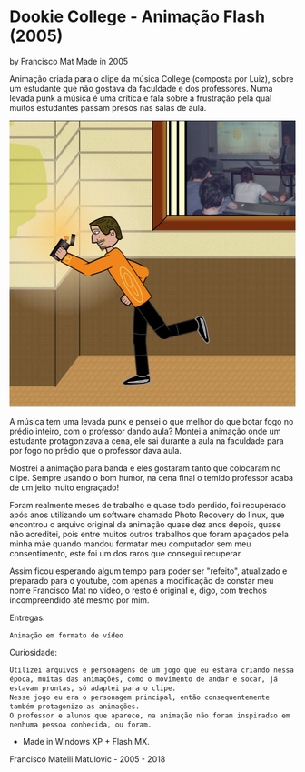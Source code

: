 # Dookie College - Animação Flash (2005)
by Francisco Mat
Made in 2005

Animação criada para o clipe da música College (composta por Luiz), sobre um estudante que não gostava da faculdade e dos professores. Numa levada punk a música é uma crítica e fala sobre a frustração pela qual muitos estudantes passam presos nas salas de aula.

![Dookie College - Animação Flash](2018-06-18-screenshot-anima-dookie.png)

A música tem uma levada punk e pensei o que melhor do que botar fogo no prédio inteiro, com o professor dando aula? Montei a animação onde um estudante protagonizava a cena, ele sai durante a aula na faculdade para por fogo no prédio que o professor dava aula.

Mostrei a animação para banda e eles gostaram tanto que colocaram no clipe. Sempre usando o bom humor, na cena final o temido professor acaba de um jeito muito engraçado!

Foram realmente meses de trabalho e quase todo perdido, foi recuperado após anos utilizando um software chamado Photo Recovery do linux, que encontrou o arquivo original da animação quase dez anos depois, quase não acreditei, pois entre muitos outros trabalhos que foram apagados pela minha mãe quando mandou formatar meu computador sem meu consentimento, este foi um dos raros que consegui recuperar.

Assim ficou esperando algum tempo para poder ser "refeito", atualizado e preparado para o youtube, com apenas a modificação de constar meu nome Francisco Mat no vídeo, o resto é original e, digo, com trechos incompreendido até mesmo por mim.

Entregas:

    Animação em formato de vídeo

Curiosidade:

    Utilizei arquivos e personagens de um jogo que eu estava criando nessa época, muitas das animações, como o movimento de andar e socar, já estavam prontas, só adaptei para o clipe.
    Nesse jogo eu era o personagem principal, então consequentemente também protagonizo as animações.
    O professor e alunos que aparece, na animação não foram inspiradso em nenhuma pessoa conhecida, ou foram.

* Made in Windows XP + Flash MX.

Francisco Matelli Matulovic - 2005 - 2018